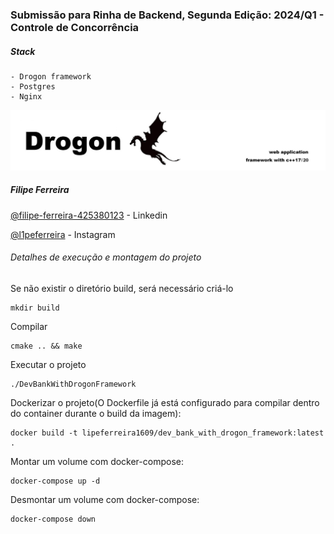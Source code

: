 ### Submissão para Rinha de Backend, Segunda Edição: 2024/Q1 - Controle de Concorrência

##### Stack
    - Drogon framework
    - Postgres
    - Nginx
![Imagem que representa o Drogon](./drogon_img.jpeg)



##### Filipe Ferreira

[@filipe-ferreira-425380123](https://www.linkedin.com/in/filipe-ferreira-425380123/) - Linkedin

[@l1peferreira](https://www.instagram.com/l1peferreira/) - Instagram



###### Detalhes de execução e montagem do projeto

Se não existir o diretório build, será necessário criá-lo
```shell
mkdir build
```

Compilar
```shell
cmake .. && make
```

Executar o projeto
```shell
./DevBankWithDrogonFramework
```

Dockerizar o projeto(O Dockerfile já está configurado para compilar dentro do container durante o build da imagem):
```shell
docker build -t lipeferreira1609/dev_bank_with_drogon_framework:latest .
```

Montar um volume com docker-compose:
```shell
docker-compose up -d
```

Desmontar um volume com docker-compose:
```shell
docker-compose down
```
